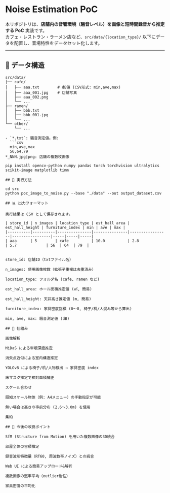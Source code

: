 # Noise Estimation PoC

本リポジトリは、**店舗内の音響環境（騒音レベル）を画像と短時間録音から推定する PoC** 実装です。  
カフェ・レストラン・ラーメン店など、`src/data/{location_type}/` 以下にデータを配置し、音場特性をデータセット化します。

---

## 📂 データ構造

```plaintext
src/data/
├── cafe/
│   ├── aaa.txt        # dB値 (CSV形式: min,ave,max)
│   ├── aaa_001.jpg    # 店舗写真
│   ├── aaa_002.png
│   └── ...
├── ramen/
│   ├── bbb.txt
│   ├── bbb_001.jpg
│   └── ...
└── other/
    └── ...

- `*.txt`: 騒音測定値。例:
  ```csv
  min,ave,max
  56,64,79
*_NNN.jpg|png: 店舗の複数枚画像

pip install opencv-python numpy pandas torch torchvision ultralytics scikit-image matplotlib timm

## 🚀 実行方法

cd src
python poc_image_to_noise.py --base "./data" --out output_dataset.csv

## 📊 出力フォーマット

実行結果は CSV として保存されます。

| store_id | n_images | location_type | est_hall_area | est_hall_height | furniture_index | min | ave | max |
|----------|----------|---------------|---------------|-----------------|-----------------|-----|-----|-----|
| aaa      | 5        | cafe          | 10.0          | 2.8             | 5.7             | 56  | 64  | 79  |


store_id: 店舗ID（txtファイル名）

n_images: 使用画像枚数（拡張子重複は去重済み）

location_type: フォルダ名 (cafe, ramen など)

est_hall_area: ホール面積推定値 (㎡, 簡易)

est_hall_height: 天井高さ推定値 (m, 簡易)

furniture_index: 家具密度指標 (0〜8, 椅子/机/人混み等から算出)

min, ave, max: 騒音測定値 (dB)

## 🧩 仕組み

画像解析

MiDaS による単眼深度推定

消失点近似による室内構造推定

YOLOv8 による椅子/机/人物検出 → 家具密度 index

床マスク推定で相対面積補正

スケール合わせ

既知スケール物体（例: A4メニュー）の手動指定が可能

無い場合は高さの事前分布 (2.6〜3.0m) を使用

集約

## 📌 今後の改良ポイント

SfM (Structure from Motion) を用いた複数画像の3D統合

部屋全体の容積推定

録音波形特徴量（RT60, 周波数帯ノイズ）との統合

Web UI による簡易アップロード&解析

複数画像の堅牢平均（outlier耐性）

家具密度の平均化

